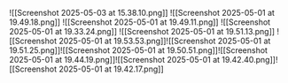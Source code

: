 ![[Screenshot 2025-05-03 at 15.38.10.png]]
![[Screenshot 2025-05-01 at 19.49.18.png]]
![[Screenshot 2025-05-01 at 19.49.11.png]]
![[Screenshot 2025-05-01 at 19.33.24.png]]
![[Screenshot 2025-05-01 at 19.51.13.png]]
![[Screenshot 2025-05-01 at 19.53.53.png]]![[Screenshot 2025-05-01 at 19.51.25.png]]![[Screenshot 2025-05-01 at 19.50.51.png]]![[Screenshot 2025-05-01 at 19.44.19.png]]![[Screenshot 2025-05-01 at 19.42.40.png]]![[Screenshot 2025-05-01 at 19.42.17.png]]